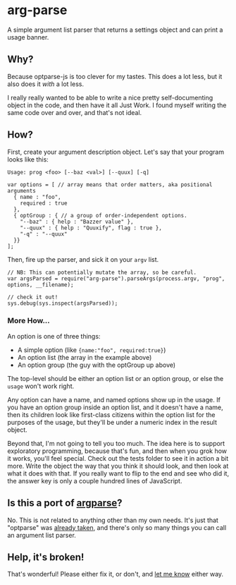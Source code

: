 
# arg-parse

A simple argument list parser that returns a settings object and can print a usage banner.

## Why?

Because optparse-js is too clever for my tastes.  This does a lot less, but it also does it *with* a lot less.

I really really wanted to be able to write a nice pretty self-documenting object in the code, and then have it all Just Work.  I found myself writing the same code over and over, and that's not ideal.

## How?

First, create your argument description object.  Let's say that your program looks like this:

    Usage: prog <foo> [--baz <val>] [--quux] [-q]

    var options = [ // array means that order matters, aka positional arguments
      { name : "foo",
        required : true
      },
      { optGroup : { // a group of order-independent options.
        "--baz" : { help : "Bazzer value" },
        "--quux" : { help : "Quuxify", flag : true },
        "-q" : "--quux"
      }}
    ];

Then, fire up the parser, and sick it on your `argv` list.
    
    // NB: This can potentially mutate the array, so be careful.
    var argsParsed = require("arg-parse").parseArgs(process.argv, "prog", options, __filename);
    
    // check it out!
    sys.debug(sys.inspect(argsParsed));

### More How...

An option is one of three things:

* A simple option (like `{name:"foo", required:true}`)
* An option list (the array in the example above)
* An option group (the guy with the optGroup up above)

The top-level should be either an option list or an option group, or else the `usage` won't work right.

Any option can have a name, and named options show up in the usage.  If you have an option group inside an option list, and it doesn't have a name, then its children look like first-class citizens within the option list for the purposes of the usage, but they'll be under a numeric index in the result object.

Beyond that, I'm not going to tell you too much.  The idea here is to support exploratory programming, because that's fun, and then when you grok how it works, you'll feel special.  Check out the tests folder to see it in action a bit more.  Write the object the way that you think it should look, and then look at what it does with that.  If you really want to flip to the end and see who did it, the answer key is only a couple hundred lines of JavaScript.

## Is this a port of [argparse](http://argparse.googlecode.com/svn/tags/r101/doc/index.html)?

No.  This is not related to anything other than my own needs.  It's just that "optparse" was [already taken](http://github.com/jfd/optparse-js/), and there's only so many things you can call an argument list parser.

## Help, it's broken!

That's wonderful!  Please either fix it, or don't, and [let me know](mailto:i@izs.me) either way.
